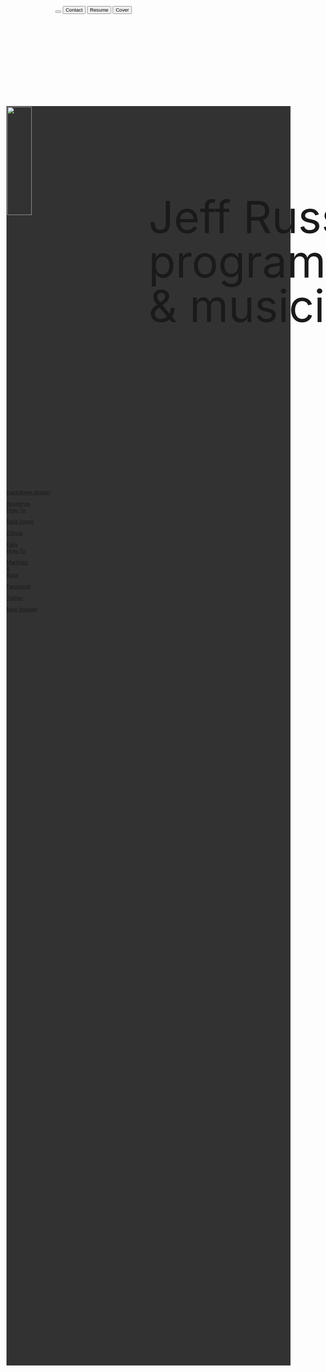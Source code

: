 <nav id='topbar' class='topbar fixed printhide'></nav>
<button class="topbar-btn LL-9 jr-img printhide" data-link='/?pages=home'></button>
<button  class="topbar-btn LC-9 printhide" data-link='/?pages=contact'>Contact</button>
<button class='topbar-btn RC-9 printhide' data-link='/?pages=resume'>Resume</button>
<button class='topbar-btn RR-9 printhide' data-link='/?pages=about'>Cover</button>
<div class="modal-dialog" style="position:absolute; top:8%; left: 10%; width:80%; 
                                 height: 85%; background-color: #333232;">
   <div class="modal-header" style="height:30%; padding:0!important;">
      <img class='round-img'style="position:absolute; margin:2px; height:29.3%; " 
         src="https://s3.amazonaws.com/jeffruss.com/img/jr_in_car_sepia.png" />
      <p style="position:absolute; line-height:100%; font-size: 3vmax; left:50%; ">
         <br>Jeff Russ<br>programmer & musician
      </p>
   </div>
   <a class="tile9x9-row1 tile9x9-col1 btn-info" style="margin-top:0.8%;"
      target="_blank" href="http://www.markdown.design">
      <p class='tile9x9-btn_txt1'>markdown.design</p>
   </a>
   <a class="tile9x9-row1 tile9x9-col2 btn-danger" 
      href="/?docs=bootstrap">
      <p class='tile9x9-btn_txt2'>Bootstrap<br>How-To</p>
   </a>
   <a class="tile9x9-row1 tile9x9-col3 btn-info" 
      target="_blank" href="http://rails-saas-demo.jeffruss.com/">
      <p class='tile9x9-btn_txt1'>Rails Demo</p>
   </a>
   <a class="tile9x9-row2 tile9x9-col1 btn-success" 
      target="_blank" href="https://github.com/jeffruss">
      <p class='tile9x9-btn_txt1'>Github</p>
   </a>
   <a class="tile9x9-row2 tile9x9-col2 btn-warning" 
      href="/?docs=rails">
      <p class='tile9x9-btn_txt2'>Rails<br>How-To</p>
   </a>
   <a class="tile9x9-row2 tile9x9-col3 btn-success" 
      target="_blank" href="http://www.martinezandruss.com">
      <p class='tile9x9-btn_txt3'>Martinez<br>&amp;<br>Russ</p>
   </a>
   <a class="tile9x9-row3 tile9x9-col1 btn-danger" 
      target="_blank" href="https://www.facebook.com/jeffreylynnruss">
      <p class='tile9x9-btn_txt1'>Facebook</p>
   </a>
   <a class="tile9x9-row3 tile9x9-col2 btn-info" 
      target="_blank" href="https://twitter.com/jef_rus">
      <p class='tile9x9-btn_txt1'>Twitter</p>
   </a>
   <a class="tile9x9-row3 tile9x9-col3 btn-danger" 
      target="_blank" href="http://thenewheavenandthenewearth.bandcamp.com">
      <p class='tile9x9-btn_txt1'>New Heaven</p>
   </a>
</div>
<div style="position:absolute; width: 85%; top:100%; left:8%;"  >
   <a style="color:#FFFFEE" href="/?pages=home">
   <hr><small>© Copyright 2016 Jeffrey Russ.</small><br><br></a>
</div>
